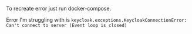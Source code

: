 To recreate error just run docker-compose.

Error I'm struggling with is 
`keycloak.exceptions.KeycloakConnectionError: Can't connect to server (Event loop is closed)`